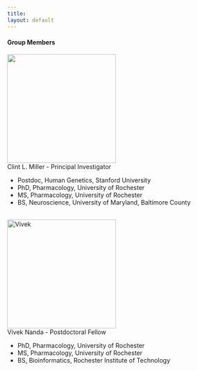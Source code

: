 ```yaml
---
title: 
layout: default
---
```


#### Group Members

<div class="tiles2">

<div class="tile2">

<img src="https://clintmil.github.io/millerlab/images/clintphoto.jpg" height= "250" width= "250">

</div><!-- /.tile2 -->

<div class="tile2">
Clint L. Miller - Principal Investigator

- Postdoc, Human Genetics, Stanford University 
- PhD, Pharmacology, University of Rochester
- MS, Pharmacology, University of Rochester
- BS, Neuroscience, University of Maryland, Baltimore County 
</div><!-- /.tile2 -->

<br>

<div class="tile2">
<img src="http://clintmil.github.io/millerlab/images/vivekphoto.jpg" alt="Vivek" width="250" height="250">
</div><!-- /.tile2 -->

<div class="tile2">
Vivek Nanda - Postdoctoral Fellow

- PhD, Pharmacology, University of Rochester
- MS, Pharmacology, University of Rochester
- BS, Bioinformatics, Rochester Institute of Technology
</div><!-- /.tile2 -->

</div><!-- /.tiles2 -->
<br>


